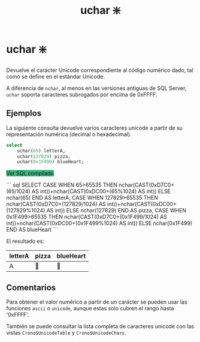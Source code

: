 ﻿---
SidebarGroup: index-conversion-functions
Catalog: cronosql.metadata
title: uchar ❇️
Autogenerated: true
---

# uchar ❇️

Devuelve el carácter Unicode correspondiente al código numérico dado, tal como se define en el estándar Unicode.

A diferencia de `nchar`, al menos en las versiones antiguas de SQL Server, `uchar` soporta caracteres subrogados por encima de 0xFFFF.


## Ejemplos

La siguiente consulta devuelve varios caracteres unicode a partir de su representación numérica (decimal o hexadecimal).

<div class="mt-1 mb-2 row">
  <div class="col-lg-12">

``` sql
select 
	uchar(65) letterA, 
	uchar(127829) pizza,
	uchar(0x1F499) blueHeart;
```

  <b-button class="float-right btn" size="sm" v-b-modal.modal-1 style="background-color: #3eaf7c">Ver SQL compilado</b-button>

  <b-modal id="modal-1" size="lg" title="Ver SQL compilado" :hide-footer="true" > 
``` sql
SELECT CASE WHEN 65>65535 THEN nchar(CAST(0xD7C0+(65/1024) AS int))+nchar(CAST(0xDC00+(65%1024) AS int)) ELSE nchar(65) END AS letterA, CASE WHEN 127829>65535 THEN nchar(CAST(0xD7C0+(127829/1024) AS int))+nchar(CAST(0xDC00+(127829%1024) AS int)) ELSE nchar(127829) END AS pizza, CASE WHEN 0x1F499>65535 THEN nchar(CAST(0xD7C0+(0x1F499/1024) AS int))+nchar(CAST(0xDC00+(0x1F499%1024) AS int)) ELSE nchar(0x1F499) END AS blueHeart
```
  </b-modal>

  </div>
</div>

El resultado es:

|letterA |pizza |blueHeart |
|--------|------|----------|
|A       |🍕    |💙        |


## Comentarios


Para obtener el valor numérico a partir de un carácter se pueden usar las funciones `ascii` o `unicode`, aunque estas solo cubren el rango hasta '0xFFFF'.

También se puede consultar la lista completa de caracteres unicode con las vistas `Crono$UnicodeTable` y `Crono$UnicodeChars`.
